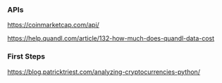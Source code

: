### APIs

https://coinmarketcap.com/api/

https://help.quandl.com/article/132-how-much-does-quandl-data-cost




### First Steps
https://blog.patricktriest.com/analyzing-cryptocurrencies-python/
